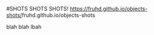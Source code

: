 #SHOTS SHOTS SHOTS!
<https://fruhd.github.io/objects-shots/>fruhd.github.io/objects-shots</a>
<p>blah blah lbah</p>
